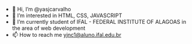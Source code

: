 - 👋 Hi, I’m @yasjcarvalho
- 👀 I’m interested in HTML, CSS, JAVASCRIPT
- 🌱 I’m currently student of IFAL - FEDERAL INSTITUTE OF ALAGOAS in the area of web development
- 📫 How to reach me yjnc1@aluno.ifal.edu.br

<!---
yasjcarvalho/yasjcarvalho is a ✨ special ✨ repository because its `README.md` (this file) appears on your GitHub profile.
You can click the Preview link to take a look at your changes.
--->
